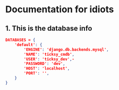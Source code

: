 # Documentation for idiots

## 1. This is the database info


```json lines
DATABASES = {
    'default': {
        'ENGINE': 'django.db.backends.mysql',
        'NAME': 'ticksy_cmdb',
        'USER': 'ticksy_dev',-
        'PASSWORD': 'dev',
        'HOST': 'localhost',
        'PORT': '',
    }
}
```